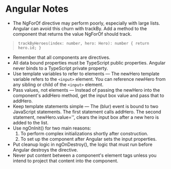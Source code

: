 # Angular Notes

* The NgForOf directive may perform poorly, especially with large lists. Angular can avoid this churn with trackBy. Add a method to the component that returns the value NgForOf should track. 
> `trackByHeroes(index: number, hero: Hero): number { return hero.id; }`
* Remember that all components are directives.
* All data bound properties must be TypeScript public properties. Angular never binds to a TypeScript private property.
* Use template variables to refer to elements — The newHero template variable refers to the `<input>` element. You can reference newHero from any sibling or child of the `<input>` element.
* Pass values, not elements — Instead of passing the newHero into the component's addHero method, get the input box value and pass that to addHero.
* Keep template statements simple — The (blur) event is bound to two JavaScript statements. The first statement calls addHero. The second statement, newHero.value='', clears the input box after a new hero is added to the list.
* Use ngOnInit() for two main reasons:
    1. To perform complex initializations shortly after construction.
    2. To set up the component after Angular sets the input properties.
* Put cleanup logic in ngOnDestroy(), the logic that must run before Angular destroys the directive.
* Never put content between a component's element tags unless you intend to project that content into the component.
